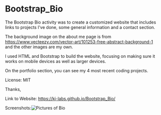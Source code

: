 # Bootstrap_Bio

The Bootstrap Bio activity was to create a customized website that includes links to projects I've done, some general information and a contact section. 

The background image on the about me page is from https://www.vecteezy.com/vector-art/101253-free-abstract-background-1  and the other images are my own. 

I used HTML and Bootstrap to build the website, focusing on making sure it works on mobile devices as well as larger devices. 

On the portfolio section, you can see my 4 most recent coding projects. 

License: MIT

Thanks, 

Link to Website: https://kj-labs.github.io/Bootstrap_Bio/

Screenshots:![Pictures of Bio](https://github.com/KJ-Labs/Bootstrap_Bio/blob/master/updatedscreenshots.PNG "Screenshots")

